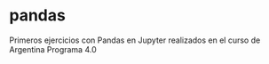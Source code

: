# pandas
Primeros ejercicios con Pandas en Jupyter realizados en el curso de Argentina Programa 4.0
